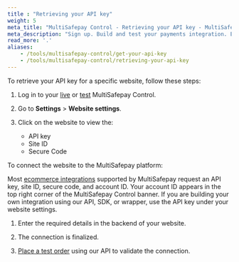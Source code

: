 ```yaml
---
title : "Retrieving your API key"
weight: 5
meta_title: "MultiSafepay Control - Retrieving your API key - MultiSafepay Docs"
meta_description: "Sign up. Build and test your payments integration. Explore our products and services. Use our API Reference, SDKs, and wrappers. Get support."
read_more: '.'
aliases:
    - /tools/multisafepay-control/get-your-api-key
    - /tools/multisafepay-control/retrieving-your-api-key
---
```


To retrieve your API key for a specific website, follow these steps:

1. Log in to your [live](https://merchant.multisafepay.com) or [test](https://testmerchant.multisafepay.com) MultiSafepay Control.

2. Go to **Settings** > **Website settings**.

3. Click on the website to view the: 

    - API key
    - Site ID
    - Secure Code

To connect the website to the MultiSafepay platform:

Most [ecommerce integrations](/integrations/ecommerce-integrations) supported by MultiSafepay request an API key, site ID, secure code, and account ID. Your account ID appears in the top right corner of the MultiSafepay Control banner. If you are building your own integration using our API, SDK, or wrapper, use the API key under your website settings.

1. Enter the required details in the backend of your website.

2. The connection is finalized.

3. [Place a test order](https://docs.multisafepay.com/api/#orders) using our API to validate the connection.

